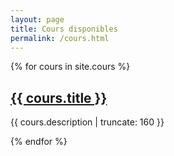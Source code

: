 ```yaml
---
layout: page
title: Cours disponibles
permalink: /cours.html
---
```


{% for cours in site.cours %}

<a href="{{ cours.url | prepend: site.baseurl }}">
  <h2>{{ cours.title }}</h2>
</a>

<p class="post-excerpt">{{ cours.description | truncate: 160 }}</p>

{% endfor %}  
